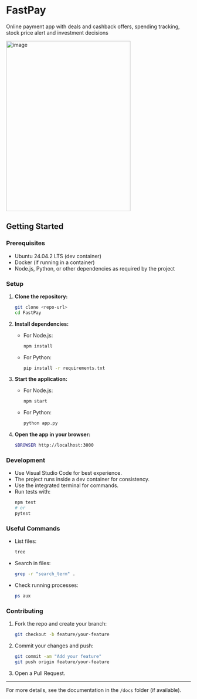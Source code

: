 # FastPay
Online payment app with deals and cashback offers, spending tracking, stock price alert and investment decisions

<img width="339" height="464" alt="image" src="https://github.com/user-attachments/assets/1437f0f1-9cdd-47e0-86ed-487bf296da47" />

## Getting Started

### Prerequisites

- Ubuntu 24.04.2 LTS (dev container)
- Docker (if running in a container)
- Node.js, Python, or other dependencies as required by the project

### Setup

1. **Clone the repository:**
   ```sh
   git clone <repo-url>
   cd FastPay
   ```

2. **Install dependencies:**
   - For Node.js:
     ```sh
     npm install
     ```
   - For Python:
     ```sh
     pip install -r requirements.txt
     ```

3. **Start the application:**
   - For Node.js:
     ```sh
     npm start
     ```
   - For Python:
     ```sh
     python app.py
     ```

4. **Open the app in your browser:**
   ```sh
   $BROWSER http://localhost:3000
   ```

### Development

- Use Visual Studio Code for best experience.
- The project runs inside a dev container for consistency.
- Use the integrated terminal for commands.
- Run tests with:
  ```sh
  npm test
  # or
  pytest
  ```

### Useful Commands

- List files:
  ```sh
  tree
  ```
- Search in files:
  ```sh
  grep -r "search_term" .
  ```
- Check running processes:
  ```sh
  ps aux
  ```

### Contributing

1. Fork the repo and create your branch:
   ```sh
   git checkout -b feature/your-feature
   ```
2. Commit your changes and push:
   ```sh
   git commit -am "Add your feature"
   git push origin feature/your-feature
   ```
3. Open a Pull Request.

---

For more details, see the documentation in the `/docs` folder (if available).
